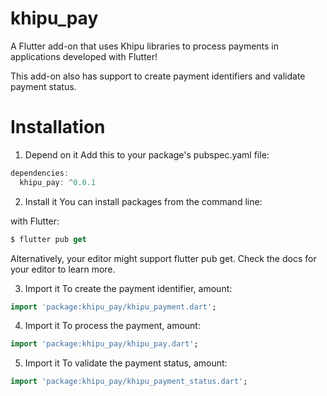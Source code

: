# khipu_pay

A Flutter add-on that uses Khipu libraries to process payments in applications developed with Flutter!

This add-on also has support to create payment identifiers and validate payment status.

# Installation

1. Depend on it
Add this to your package's pubspec.yaml file:

```dart
dependencies:
  khipu_pay: ^0.0.1

```

2. Install it
You can install packages from the command line:

with Flutter:

```dart
$ flutter pub get
```

Alternatively, your editor might support flutter pub get. Check the docs for your editor to learn more.

3. Import it
To create the payment identifier, amount:

```dart
import 'package:khipu_pay/khipu_payment.dart';
```

4. Import it
To process the payment, amount:

```dart
import 'package:khipu_pay/khipu_pay.dart';
```

5. Import it
To validate the payment status, amount:

```dart
import 'package:khipu_pay/khipu_payment_status.dart';
```
